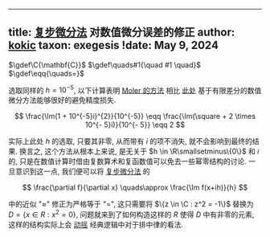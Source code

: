 
---
title: [复步微分法](/data-structure/complex-step.md) 对数值微分误差的修正
author: [kokic](/kokic.md)
taxon: exegesis
!date: May 9, 2024
---

$\gdef\C{\mathbf{C}}$
$\gdef\quads#1{\quad #1 \quad}$
$\gdef\eqq{\quads=}$

选取同样的 $h=10^{-5}$, 以下计算表明 [Moler 的方法](/data-structure/complex-number.md) 相比 [此处](/data-structure/synthetic-differential-000A.md) 基于有限差分的数值微分方法能够很好的避免精度损失. 

$$
\frac{\Im(1 + 10^{-5}i)^{2}}{10^{-5}} \eqq \frac{\Im(\square + 2 \times 10^{- 5}i)}{10^{- 5}} \eqq 2
$$

实际上此处 $h$ 的选取, 只要其非零, 从而带有 $i$ 的项不消失, 就不会影响到最终的结果. 换言之, 这个方法从根本上来说, 是无关于 $h \in \R\smallsetminus\{0\}$ 和 $i$ 的, 只是在数值计算时借由复数算术和复函数值可以免去一些幂零结构的讨论. 一旦意识到这一点, 我们便可以将 [复步微分法](/data-structure/complex-step.md) 的

$$ \frac{\partial f}{\partial x} \quads\approx \frac{\Im f(x+ih)}{h} $$

中的近似 "$\approx$" 修正为严格等于 "$=$", 这只需要将 $\{z \in \C : z^2 = -1\}$ 替换为 $D = \{x \in R : x^2 = 0\}$, 问题就来到了如何构造这样的 $R$ 使得 $D$ 中有非零的元素, 这样的结构实际上会 [动摇](/data-structure/dual-number.md) 经典逻辑中对于排中律的看法. 
